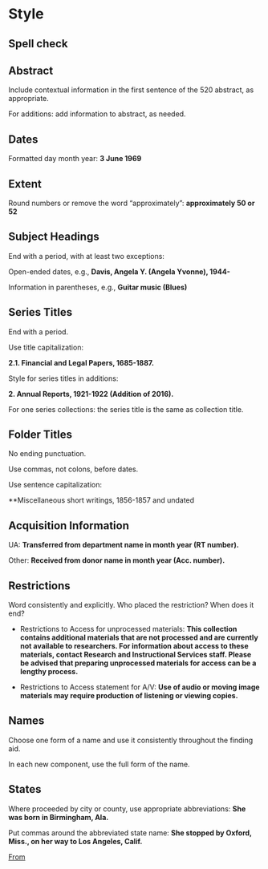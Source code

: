 # Style

## Spell check

## Abstract

Include contextual information in the first sentence of the 520 abstract, as appropriate. 

For additions: add information to abstract, as needed. 

## Dates

Formatted day month year: **3 June 1969**

## Extent

Round numbers or remove the word “approximately”: **approximately 50 or 52**

## Subject Headings

End with a period, with at least two exceptions: 

Open-ended dates, e.g., **Davis, Angela Y. (Angela Yvonne), 1944-** 

Information in parentheses, e.g., **Guitar music (Blues)**

## Series Titles

End with a period.

Use title capitalization:

**2.1. Financial and Legal Papers, 1685-1887.** 

Style for series titles in additions:  

**2. Annual Reports, 1921-1922 (Addition of 2016).** 

For one series collections: the series title is the same as collection title. 

## Folder Titles

No ending punctuation.

Use commas, not colons, before dates.

Use sentence capitalization:

**Miscellaneous short writings, 1856-1857 and undated

## Acquisition Information

UA: **Transferred from department name in month year (RT number).**

Other: **Received from donor name in month year (Acc. number).**

## Restrictions

Word consistently and explicitly. Who placed the restriction? When does it end?  

- Restrictions to Access for unprocessed materials: **This collection contains additional materials that are not processed and are currently not available to researchers. For information about access to these materials, contact Research and Instructional Services staff. Please be advised that preparing unprocessed materials for access can be a lengthy process.**

- Restrictions to Access statement for A/V: **Use of audio or moving image materials may require production of listening or viewing copies.**

## Names

Choose one form of a name and use it consistently throughout the finding aid. 

In each new component, use the full form of the name. 

## States

Where proceeded by city or county, use appropriate abbreviations: **She was born in Birmingham, Ala.** 

Put commas around the abbreviated state name: **She stopped by Oxford, Miss., on her way to Los Angeles, Calif.**  

[From](https://adminliveunc-my.sharepoint.com/personal/ljcb_ad_unc_edu/Documents/Checklist%20Mockup.docx)
